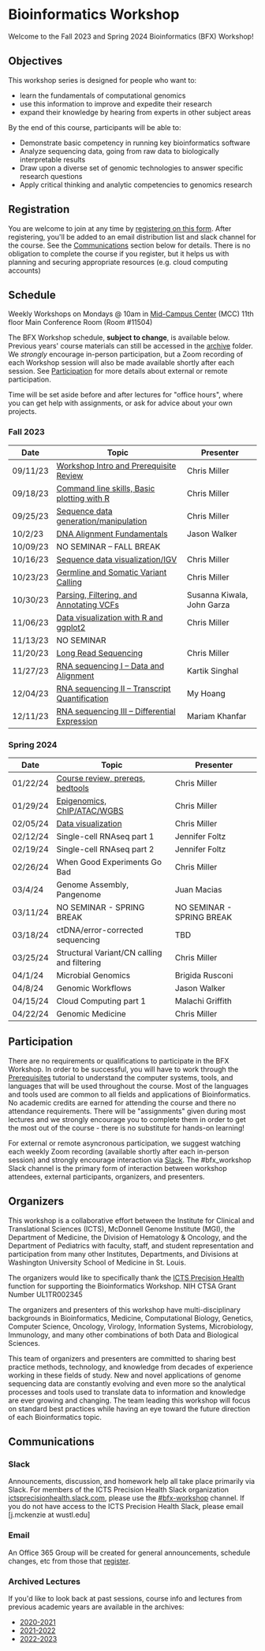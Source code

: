 # Bioinformatics Workshop

Welcome to the Fall 2023 and Spring 2024 Bioinformatics (BFX) Workshop! 


## Objectives

This workshop series is designed for people who want to:

- learn the fundamentals of computational genomics
- use this information to improve and expedite their research
- expand their knowledge by hearing from experts in other subject areas

By the end of this course, participants will be able to:

- Demonstrate basic competency in running key bioinformatics software
- Analyze sequencing data, going from raw data to biologically interpretable results
- Draw upon a diverse set of genomic technologies to answer specific research questions
- Apply critical thinking and analytic competencies to genomics research

## Registration

You are welcome to join at any time by [registering on this form](https://redcap.link/BFX2023). After registering, you'll be added to an email distribution list and slack channel for the course. See the [Communications](README.md#Communications) section below for details. There is no obligation to complete the course if you register, but it helps us with planning and securing appropriate resources (e.g. cloud computing accounts)

## Schedule

Weekly Workshops on Mondays @ 10am in [Mid-Campus Center](https://maps.google.com/?q=4590%20Children) (MCC) 11th floor Main Conference Room (Room #11504)

The BFX Workshop schedule, __subject to change__, is available below. Previous years' course materials can still be accessed in the [archive](archive) folder. We *strongly* encourage in-person participation, but a Zoom recording of each Workshop session will also be made available shortly after each session. See [Participation](README.md#Participation) for more details about external or remote participation.

Time will be set aside before and after lectures for "office hours", where you can get help with assignments, or ask for advice about your own projects.

### Fall 2023
|Date|Topic|Presenter|
|----|--------|------------|
|09/11/23	| [Workshop Intro and Prerequisite Review](lectures/week_01) | Chris Miller |
|09/18/23	| [Command line skills, Basic plotting with R](lectures/week_02) |Chris Miller |
|09/25/23	| [Sequence data generation/manipulation](lectures/week_03) | Chris Miller |
|10/2/23	| [DNA Alignment Fundamentals](lectures/week_04) | Jason Walker |
|10/09/23	| NO SEMINAR – FALL BREAK	| |
|10/16/23	| [Sequence data visualization/IGV](lectures/week_05) | Chris Miller |
|10/23/23	| [Germline and Somatic Variant Calling](lectures/week_06) | Chris Miller |
|10/30/23	| [Parsing, Filtering, and Annotating VCFs](lectures/week_07) | Susanna Kiwala, John Garza |
|11/06/23	| [Data visualization with R and ggplot2](lectures/week_08) | Chris Miller |
|11/13/23	| NO SEMINAR  | | 
|11/20/23 | [Long Read Sequencing](lectures/week_09)	| Chris Miller |
|11/27/23	| [RNA sequencing I – Data and Alignment](lectures/week_10) | Kartik Singhal |
|12/04/23	| [RNA sequencing II – Transcript Quantification](lectures/week_11) | My Hoang |
|12/11/23	| [RNA sequencing III – Differential Expression](lectures/week_12) | Mariam Khanfar |

### Spring 2024
|Date|Topic|Presenter|
|----|--------|------------|
| 01/22/24 | [Course review, prereqs, bedtools](lectures/week_13) | Chris Miller |
| 01/29/24 | [Epigenomics, ChIP/ATAC/WGBS](lectures/week_14) | Chris Miller |
| 02/05/24 | [Data visualization](lectures/week15) | Chris Miller |
| 02/12/24 | Single-cell RNAseq part 1 | Jennifer Foltz |
| 02/19/24 | Single-cell RNAseq part 2 | Jennifer Foltz |
| 02/26/24 | When Good Experiments Go Bad | Chris Miller |
| 03/4/24 | Genome Assembly, Pangenome | Juan Macias |
| 03/11/24 | NO SEMINAR - SPRING BREAK | NO SEMINAR - SPRING BREAK |
| 03/18/24 | ctDNA/error-corrected sequencing | TBD |
| 03/25/24 | Structural Variant/CN calling and filtering | Chris Miller |
| 04/1/24 | Microbial Genomics | Brigida Rusconi |
| 04/8/24 | Genomic Workflows | Jason Walker |
| 04/15/24 | Cloud Computing part 1 | Malachi Griffith |
| 04/22/24 | Genomic Medicine | Chris Miller |



## Participation

There are no requirements or qualifications to participate in the BFX Workshop. In order to be successful, you will have to work through the [Prerequisites](lectures/week_01/bfx_workshop_01_overview.ipynb) tutorial to understand the computer systems, tools, and languages that will be used throughout the course. Most of the languages and tools used are common to all fields and applications of Bioinformatics. No academic credits are earned for attending the course and there no attendance requirements. There will be "assignments" given during most lectures and we strongly encourage you to complete them in order to get the most out of the course - there is no substitute for hands-on learning!

For external or remote asyncronous participation, we suggest watching each weekly Zoom recording (available shortly after each in-person session) and strongly encourage interaction via [Slack](README.md#Slack). The #bfx_workshop Slack channel is the primary form of interaction between workshop attendees, external participants, organizers, and presenters. 

## Organizers

This workshop is a collaborative effort between the Institute for Clinical and Translational Sciences (ICTS), McDonnell Genome Institute (MGI), the Department of Medicine, the Division of Hematology & Oncology, and the Department of Pediatrics with faculty, staff, and student representation and participation from many other Institutes, Departments, and Divisions at Washington University School of Medicine in St. Louis.

The organizers would like to specifically thank the [ICTS Precision Health](https://icts-precisionhealth.wustl.edu/) function for supporting the Bioinformatics Workshop. NIH CTSA Grant Number UL1TR002345

The organizers and presenters of this workshop have multi-disciplinary backgrounds in Bioinformatics, Medicine, Computational Biology, Genetics, Computer Science, Oncology, Virology, Information Systems, Microbiology, Immunology, and many other combinations of both Data and Biological Sciences.

This team of organizers and presenters are committed to sharing best practice methods, technology, and knowledge from decades of experience working in these fields of study. New and novel applications of genome sequencing data are constantly evolving and even more so the analytical processes and tools used to translate data to information and knowledge are ever growing and changing. The team leading this workshop will focus on standard best practices while having an eye toward the future direction of each Bioinformatics topic.

## Communications

### Slack

Announcements, discussion, and homework help all take place primarily via Slack. For members of the ICTS Precision Health Slack organization [ictsprecisionhealth.slack.com](http://ictsprecisionhealth.slack.com), please use the [#bfx-workshop](https://ictsprecisionhealth.slack.com/archives/C040Q704WS2) channel. If you do not have access to the ICTS Precision Health Slack, please email [j.mckenzie at wustl.edu]

### Email

An Office 365 Group will be created for general announcements, schedule changes, etc from those that [register](README.md#Registration).  

### Archived Lectures

If you'd like to look back at past sessions, course info and lectures from previous academic years are available in the archives:

- [2020-2021](archive/v2020-2021)
- [2021-2022](archive/v2021-2022) 
- [2022-2023](archive/v2022-2023)
